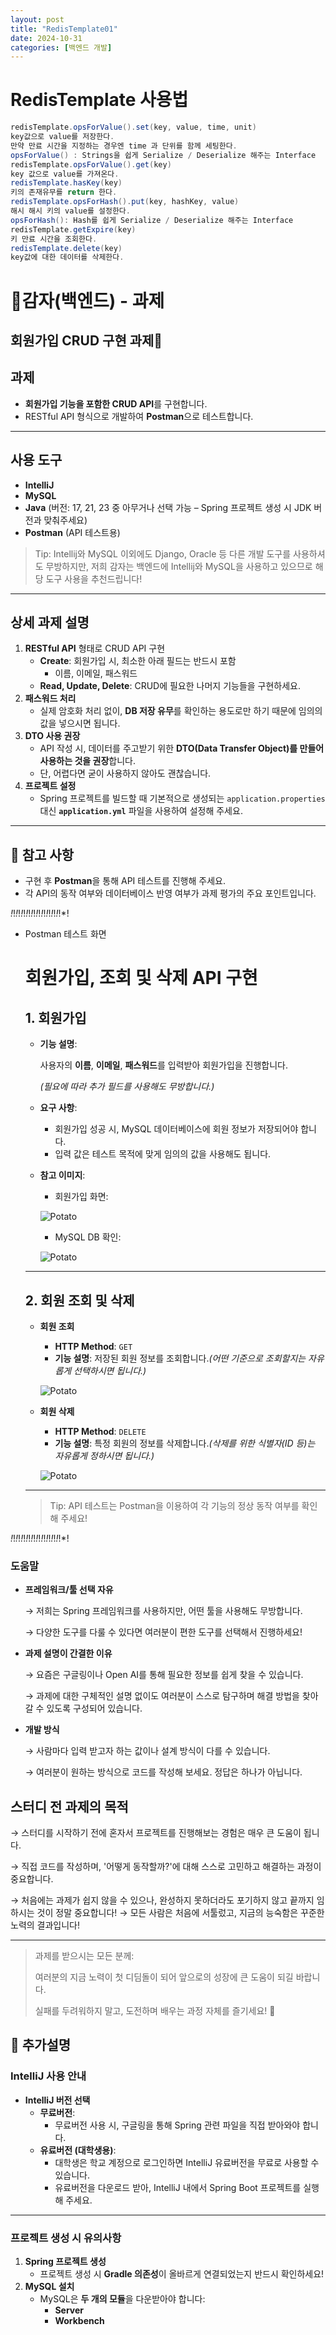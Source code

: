 ```yaml
---
layout: post
title: "RedisTemplate01"
date: 2024-10-31
categories: [백엔드 개발]
---
```


# RedisTemplate 사용법

```java
redisTemplate.opsForValue().set(key, value, time, unit)
key값으로 value를 저장한다.
만약 만료 시간을 지정하는 경우엔 time 과 단위를 함께 세팅한다.
opsForValue() : Strings을 쉽게 Serialize / Deserialize 해주는 Interface
redisTemplate.opsForValue().get(key)
key 값으로 value를 가져온다.
redisTemplate.hasKey(key)
키의 존재유무를 return 한다.
redisTemplate.opsForHash().put(key, hashKey, value)
해시 해시 키의 value를 설정한다.
opsForHash(): Hash를 쉽게 Serialize / Deserialize 해주는 Interface
redisTemplate.getExpire(key)
키 만료 시간을 조회한다.
redisTemplate.delete(key)
key값에 대한 데이터를 삭제한다.
```

# 🥔감자(백엔드) -  과제

## 회원가입 CRUD 구현 과제🥸

## 과제

- **회원가입 기능을 포함한 CRUD API**를 구현합니다.
- RESTful API 형식으로 개발하여 **Postman**으로 테스트합니다.

---

## 사용 도구

- **IntelliJ**
- **MySQL**
- **Java** (버전: 17, 21, 23 중 아무거나 선택 가능 – Spring 프로젝트 생성 시 JDK 버전과 맞춰주세요)
- **Postman** (API 테스트용)

> Tip: Intellij와 MySQL 이외에도 Django, Oracle 등 다른 개발 도구를 사용하셔도 무방하지만, 저희 감자는 백엔드에 Intellij와 MySQL을 사용하고 있으므로 해당 도구 사용을 추천드립니다!
> 

---

## 상세 과제 설명

1. **RESTful API** 형태로 CRUD API 구현
    - **Create**: 회원가입 시, 최소한 아래 필드는 반드시 포함
        - 이름, 이메일, 패스워드
    - **Read, Update, Delete**: CRUD에 필요한 나머지 기능들을 구현하세요.
2. **패스워드 처리**
    - 실제 암호화 처리 없이, **DB 저장 유무**를 확인하는 용도로만 하기 때문에 임의의 값을 넣으시면 됩니다.
3. **DTO 사용 권장**
    - API 작성 시, 데이터를 주고받기 위한 **DTO(Data Transfer Object)를 만들어 사용하는 것을 권장**합니다.
    - 단, 어렵다면 굳이 사용하지 않아도 괜찮습니다.
4. **프로젝트 설정**
    - Spring 프로젝트를 빌드할 때 기본적으로 생성되는 `application.properties` 대신 **`application.yml`** 파일을 사용하여 설정해 주세요.

---

## 📌 참고 사항

- 구현 후 **Postman**을 통해 API 테스트를 진행해 주세요.
- 각 API의 동작 여부와 데이터베이스 반영 여부가 과제 평가의 주요 포인트입니다.

*!*!*!*!*!*!*!*!*!*!*!*!*!*!*!*!*!*!*!*!*!

- Postman 테스트 화면
    
    # 회원가입, 조회 및 삭제 API 구현
    
    ## 1. 회원가입
    
    - **기능 설명**:
        
        사용자의 **이름**, **이메일**, **패스워드**를 입력받아 회원가입을 진행합니다.
        
        *(필요에 따라 추가 필드를 사용해도 무방합니다.)*
        
    - **요구 사항**:
        - 회원가입 성공 시, MySQL 데이터베이스에 회원 정보가 저장되어야 합니다.
        - 입력 값은 테스트 목적에 맞게 임의의 값을 사용해도 됩니다.
    - **참고 이미지**:
        - 회원가입 화면:
        
        ![Potato](/assets/img/image.png)
        
        - MySQL DB 확인:
        
        ![Potato](/assets/img/image1.png)
        
    
    ---
    
    ## 2. 회원 조회 및 삭제
    
    - **회원 조회**
        - **HTTP Method**: `GET`
        - **기능 설명**: 저장된 회원 정보를 조회합니다.*(어떤 기준으로 조회할지는 자유롭게 선택하시면 됩니다.)*
        
        ![Potato](/assets/img/image2.png)

        
    - **회원 삭제**
        - **HTTP Method**: `DELETE`
        - **기능 설명**: 특정 회원의 정보를 삭제합니다.*(삭제를 위한 식별자(ID 등)는 자유롭게 정하시면 됩니다.)*
        
        ![Potato](/assets/img/image3.png)
        
    
    ---
    
    > Tip: API 테스트는 Postman을 이용하여 각 기능의 정상 동작 여부를 확인해 주세요!
    > 

*!*!*!*!*!*!*!*!*!*!*!*!*!*!*!*!*!*!*!*!*!

### 도움말

- **프레임워크/툴 선택 자유**
    
    → 저희는 Spring 프레임워크를 사용하지만, 어떤 툴을 사용해도 무방합니다.
    
    → 다양한 도구를 다룰 수 있다면 여러분이 편한 도구를 선택해서 진행하세요!
    
- **과제 설명이 간결한 이유**
    
    → 요즘은 구글링이나 Open AI를 통해 필요한 정보를 쉽게 찾을 수 있습니다.
    
    → 과제에 대한 구체적인 설명 없이도 여러분이 스스로 탐구하며 해결 방법을 찾아갈 수 있도록 구성되어 있습니다.
    
- **개발 방식**
    
    → 사람마다 입력 받고자 하는 값이나 설계 방식이 다를 수 있습니다.
    
    → 여러분이 원하는 방식으로 코드를 작성해 보세요. 정답은 하나가 아닙니다.
    

## 스터디 전 과제의 목적

→ 스터디를 시작하기 전에 혼자서 프로젝트를 진행해보는 경험은 매우 큰 도움이 됩니다.

→ 직접 코드를 작성하며, '어떻게 동작할까?'에 대해 스스로 고민하고 해결하는 과정이 중요합니다.

→ 처음에는 과제가 쉽지 않을 수 있으나, 완성하지 못하더라도 포기하지 않고 끝까지 임하시는 것이 정말 중요합니다!
→ 모든 사람은 처음에 서툴렀고, 지금의 능숙함은 꾸준한 노력의 결과입니다!

---

> 과제를 받으시는 모든 분께:
> 
> 
> 여러분의 지금 노력이 첫 디딤돌이 되어 앞으로의 성장에 큰 도움이 되길 바랍니다.
> 
> 실패를 두려워하지 말고, 도전하며 배우는 과정 자체를 즐기세요! 🚀
> 

## 🔧 추가설명

### IntelliJ 사용 안내

- **IntelliJ 버전 선택**
    - **무료버전**:
        - 무료버전 사용 시, 구글링을 통해 Spring 관련 파일을 직접 받아와야 합니다.
    - **유료버전 (대학생용)**:
        - 대학생은 학교 계정으로 로그인하면 IntelliJ 유료버전을 무료로 사용할 수 있습니다.
        - 유료버전을 다운로드 받아, IntelliJ 내에서 Spring Boot 프로젝트를 실행해 주세요.

---

### 프로젝트 생성 시 유의사항

1. **Spring 프로젝트 생성**
    - 프로젝트 생성 시 **Gradle 의존성**이 올바르게 연결되었는지 반드시 확인하세요!
2. **MySQL 설치**
    - MySQL은 **두 개의 모듈**을 다운받아야 합니다:
        - **Server**
        - **Workbench**